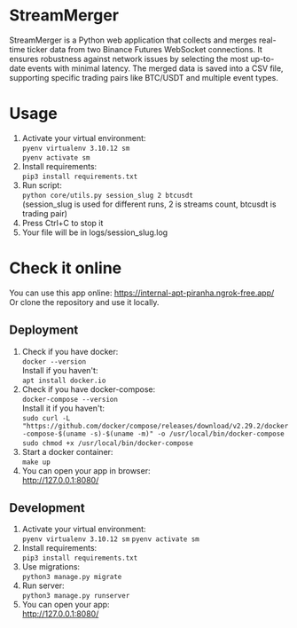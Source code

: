# StreamMerger
StreamMerger is a Python web application that collects and merges real-time ticker data from two Binance Futures WebSocket connections. It ensures robustness against network issues by selecting the most up-to-date events with minimal latency. The merged data is saved into a CSV file, supporting specific trading pairs like BTC/USDT and multiple event types.

# Usage
1. Activate your virtual environment:  
   `pyenv virtualenv 3.10.12 sm`  
   `pyenv activate sm`
2. Install requirements:  
   `pip3 install requirements.txt`
3. Run script:  
   `python core/utils.py session_slug 2 btcusdt`  
(session_slug is used for different runs, 2 is streams count, btcusdt is trading pair)
4. Press Ctrl+C to stop it
5. Your file will be in logs/session_slug.log

# Check it online
You can use this app online: https://internal-apt-piranha.ngrok-free.app/  
Or clone the repository and use it locally.

## Deployment
1. Check if you have docker:  
`docker --version`  
Install if you haven't:  
`apt install docker.io`
2. Check if you have docker-compose:  
`docker-compose --version`  
Install it if you haven't:  
`sudo curl -L "https://github.com/docker/compose/releases/download/v2.29.2/docker-compose-$(uname -s)-$(uname -m)" -o /usr/local/bin/docker-compose`  
`sudo chmod +x /usr/local/bin/docker-compose`
3. Start a docker container:  
`make up`
4. You can open your app in browser:  
http://127.0.0.1:8080/

## Development
1. Activate your virtual environment:  
`pyenv virtualenv 3.10.12 sm`
`pyenv activate sm`  
2. Install requirements:  
`pip3 install requirements.txt`
3. Use migrations:  
`python3 manage.py migrate`
4. Run server:  
`python3 manage.py runserver`
5. You can open your app:  
http://127.0.0.1:8080/